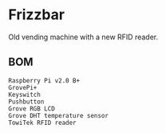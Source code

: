 # Frizzbar
Old vending machine with a new RFID reader.

## BOM
	Raspberry Pi v2.0 B+
	GrovePi+
	Keyswitch
	Pushbutton
	Grove RGB LCD
	Grove DHT temperature sensor
	TowiTek RFID reader
